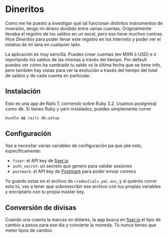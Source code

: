 # Dineritos
Como me he puesto a investigar qué tal funcionan distintos instrumentos de
inversión, tengo mi dinero dividido entre varias cuentas. Originalmente llevaba
el registro de los saldos en un excel, pero eso tiene muchos contras. Hice
*Dineritos* para poder llevar este registro en los internets y poder ver el
estatus de mi lana en cualquier lado.

La aplicación es muy sencilla. Puedes crear cuentas (en MXN ó USD) e ir
reportando los saldos de las mismas a través del tiempo. Por default puedes ver
cómo ha cambiado tu saldo vs la última fecha que se tiene info, pero también hay
vistas para ver la evolución a través del tiempo del total de saldos y de cada
cuenta en particular.

## Instalación
Esto es una app de Rails 7, corriendo sobre Ruby 3.2. Usamos postgresql como
db. Si tienes Ruby y yarn instalados, puedes simplemente correr

```bash
bundle && rails db:setup
```

## Configuración
Vas a necesitar varias variables de configuración pa que jale esto,
específicamente:
- `fixer`: el API key de [fixer.io][1]
- `auth_secret`: un secreto que genero para validar sesiones
- `postmark`: el API key de [Postmark][2] para poder enviar correos

Yo guardo estas en el archivo de `credentials.yml.enc`, y si quieres correr esto
tú, vas a tener que sobreescribir ese archivo con tus propias variables y
encriptarlo con tu propia master key.

## Conversión de divisas
Cuando una cuenta la marcas en dólares, la app busca en [fixer.io][1] el tipo de
cambio a pesos para ese día y convierte la moneda. Tú nunca tienes que meter
tipos de cambio.

[1]: https://fixer.io
[2]: https://postmarkapp.com
